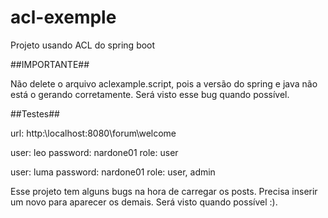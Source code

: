 # acl-exemple
Projeto usando ACL do spring boot

##IMPORTANTE##

Não delete o arquivo aclexample.script, pois a versão do spring e java não está o gerando corretamente. Será visto esse bug quando possível.


##Testes##

url: http:\\localhost:8080\forum\welcome


user: leo
password: nardone01
role: user

user: luma
password: nardone01
role: user, admin


Esse projeto tem alguns bugs na hora de carregar os posts. Precisa inserir um novo para aparecer os demais.
Será visto quando possível :).